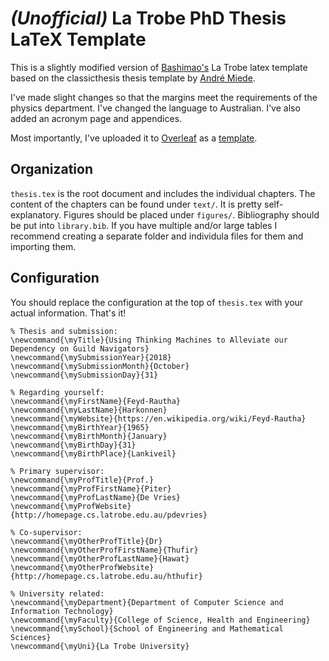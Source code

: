 # *(Unofficial)* La Trobe PhD Thesis LaTeX Template

This is a slightly modified version of [Bashimao's](https://github.com/bashimao/ltu-thesis) La Trobe latex template based on the classicthesis thesis template by [André Miede](https://bitbucket.org/amiede/classicthesis).

I've made slight changes so that the margins meet the requirements of the physics department. I've changed the language to Australian. I've also added an acronym page and appendices.

Most importantly, I've uploaded it to [Overleaf](https://www.overleaf.com/) as a [template](https://www.overleaf.com/latex/templates/unofficial-la-trobe-university-template/zqzzvmxvbxqg).


## Organization
`thesis.tex` is the root document and includes the individual chapters. The content of the chapters can be found under `text/`. It is pretty self-explanatory. Figures should be placed under `figures/`. Bibliography should be put into `library.bib`. If you have multiple and/or large tables I recommend creating a separate folder and individula files for them and importing them.

## Configuration
You should replace the configuration at the top of `thesis.tex` with your actual information. That's it!

    % Thesis and submission:
    \newcommand{\myTitle}{Using Thinking Machines to Alleviate our Dependency on Guild Navigators}
    \newcommand{\mySubmissionYear}{2018}
    \newcommand{\mySubmissionMonth}{October}
    \newcommand{\mySubmissionDay}{31}

    % Regarding yourself:
    \newcommand{\myFirstName}{Feyd-Rautha}
    \newcommand{\myLastName}{Harkonnen}
    \newcommand{\myWebsite}{https://en.wikipedia.org/wiki/Feyd-Rautha}
    \newcommand{\myBirthYear}{1965}
    \newcommand{\myBirthMonth}{January}
    \newcommand{\myBirthDay}{31}
    \newcommand{\myBirthPlace}{Lankiveil}

    % Primary supervisor:
    \newcommand{\myProfTitle}{Prof.}
    \newcommand{\myProfFirstName}{Piter}
    \newcommand{\myProfLastName}{De Vries}
    \newcommand{\myProfWebsite}{http://homepage.cs.latrobe.edu.au/pdevries}

    % Co-supervisor:
    \newcommand{\myOtherProfTitle}{Dr}
    \newcommand{\myOtherProfFirstName}{Thufir}
    \newcommand{\myOtherProfLastName}{Hawat}
    \newcommand{\myOtherProfWebsite}{http://homepage.cs.latrobe.edu.au/hthufir}

    % University related:
    \newcommand{\myDepartment}{Department of Computer Science and Information Technology}
    \newcommand{\myFaculty}{College of Science, Health and Engineering}
    \newcommand{\mySchool}{School of Engineering and Mathematical Sciences}
    \newcommand{\myUni}{La Trobe University}


